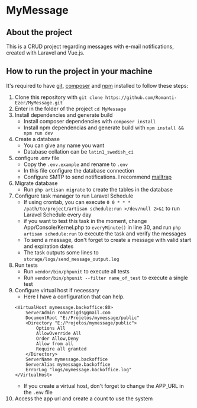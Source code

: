 # MyMessage

## About the project
This is a CRUD project regarding messages with e-mail notifications, created with Laravel and Vue.js.

## How to run the project in your machine
It's required to have [git](https://git-scm.com/downloads), [composer](https://getcomposer.org/download/) and [npm](https://nodejs.org/en/download/) installed to follow these steps:
1. Clone this repository with ```git clone https://github.com/Romanti-Ezer/MyMessage.git```
2. Enter in the folder of the project ```cd MyMessage```
3. Install dependencies and generate build
    * Install composer dependencies with ```composer install```
    * Install npm dependencias and generate build with ```npm install && npm run dev```
4. Create a database
    * You can give any name you want
    * Database collation can be ```latin1_swedish_ci```
5. configure .env file
    * Copy the ```.env.example``` and rename to ```.env```
    * In this file configure the database connection
    * Configure SMTP to send notifications. I recommend [mailtrap](https://mailtrap.io/)
6. Migrate database
    * Run ```php artisan migrate``` to create the tables in the database
7. Configure task manager to run Laravel Schedule
    * If using crontab, you can execute ```0 0 * * * /path/to/project/artisan schedule:run >/dev/null 2>&1``` to run Laravel Schedule every day
    * if you want to test this task in the moment, change App/Console/Kernel.php to ```everyMinute()``` in line 30, and run ```php artisan schedule:run``` to execute the task and verify the messages
    * To send a message, don't forget to create a message with valid start and expiration dates
    * The task outputs some lines to ```storage/logs/send_message_output.log```
8. Run tests
    * Run ```vendor/bin/phpunit``` to execute all tests
    * Run ```vendor/bin/phpunit --filter name_of_test``` to execute a single test
9. Configure virtual host if necessary
    * Here I have a configuration that can help.
    ```
    <VirtualHost mymessage.backoffice:80>
        ServerAdmin romantigds@gmail.com
        DocumentRoot "E:/Projetos/mymessage/public"
        <Directory "E:/Projetos/mymessage/public">
            Options All
            AllowOverride All
            Order Allow,Deny
            Allow from all
            Require all granted
        </Directory>
        ServerName mymessage.backoffice
        ServerAlias mymessage.backoffice
        ErrorLog "logs/mymessage.backoffice.log"
    </VirtualHost>
    ```
    * If you create a virtual host, don't forget to change the APP_URL in the ```.env``` file
10. Access the app url and create a count to use the system

